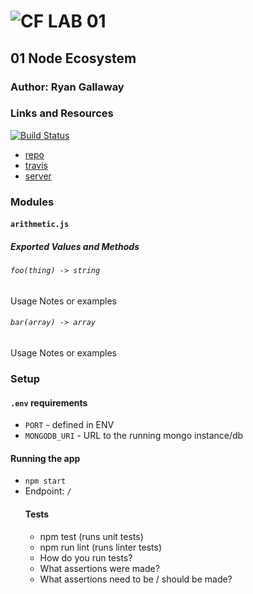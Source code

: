 ![CF](http://i.imgur.com/7v5ASc8.png) LAB 01
=================================================

## 01 Node Ecosystem

### Author: Ryan Gallaway

### Links and Resources

[![Build Status](https://www.travis-ci.com/rkgallaway/01-node-ecosystem.svg?branch=master)](https://www.travis-ci.com/rkgallaway/01-node-ecosystem)

* [repo](https://github.com/rkgallaway/01-node-ecosystem)
* [travis](https://www.travis-ci.com/rkgallaway/01-node-ecosystem)
* [server](https://lab-02-node-ecosystem.herokuapp.com/)

### Modules
#### `arithmetic.js`
##### Exported Values and Methods

###### `foo(thing) -> string`
Usage Notes or examples

###### `bar(array) -> array`
Usage Notes or examples

### Setup
#### `.env` requirements
* `PORT` - defined in ENV
* `MONGODB_URI` - URL to the running mongo instance/db

#### Running the app
* `npm start`
* Endpoint: `/`
  <!-- * Returns a JSON object with abc in it.
<!-- * Endpoint: `/bing/zing/` -->
  <!-- * Returns a JSON object with xyz in it. --> 

#### Tests
* npm test (runs unit tests)
* npm run  lint (runs linter tests)
* How do you run tests?
* What assertions were made?
* What assertions need to be / should be made?

<!-- #### UML
Link to an image of the UML for your application and response to events -->
